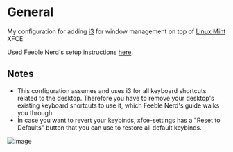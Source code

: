 # General
My configuration for adding [i3](https://i3wm.org/) for window management on top of [Linux Mint](https://linuxmint.com/) XFCE

Used Feeble Nerd's setup instructions [here](https://feeblenerd.blogspot.com/2015/11/pretty-i3-with-xfce.html).

## Notes
- This configuration assumes and uses i3 for all keyboard shortcuts related to the desktop. Therefore you have to remove your desktop's existing keyboard shortcuts to use it, which Feeble Nerd's guide walks you through.
- In case you want to revert your keybinds, xfce-settings has a "Reset to Defaults" button that you can use to restore all default keybinds.

![image](https://github.com/user-attachments/assets/f60249b4-3831-4195-b409-6806ffe54395)
